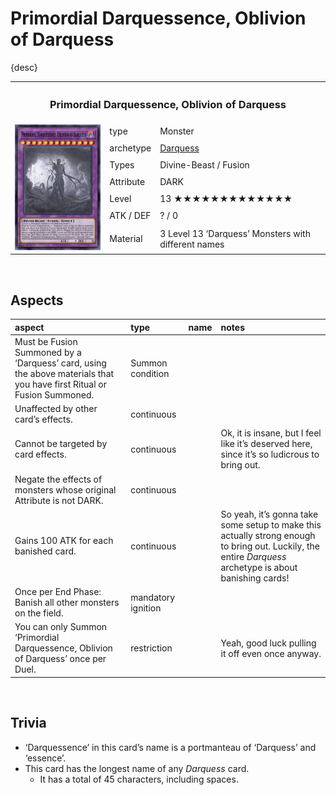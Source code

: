 # Primordial Darquessence, Oblivion of Darquess

{desc}


<table>
  <tr>
    <th colspan="3"> <h3> Primordial Darquessence, Oblivion of Darquess </h3> </th>
  </tr>
  <tr>
    <td rowspan="8"> <img src="../../../../.assets/cards/fusion/Primordial Darquessence.png" width="320px"> </td>
  </tr>
  <tr>
    <td> type </td>
    <td> Monster </td>
  </tr>
  <tr>
    <td> archetype </td>
    <td> <a href="../../../archetypes/Darquess.md">Darquess</a> </td>
  </tr>
  <tr>
    <td> Types </td>
    <td> Divine-Beast / Fusion </td>
  </tr>
  <tr>
    <td> Attribute </td>
    <td> DARK </td>
  </tr>
  <tr>
    <td> Level </td>
    <td> 13 ★★★★★★★★★★★★★ </td>
  </tr>
  <tr>
    <td> ATK / DEF </td>
    <td> ? / 0 </td>
  </tr>
  <tr>
    <td> Material </td>
    <td> 3 Level 13 ‘Darquess’ Monsters with different names </td>
  </tr>
</table>


<br>


## Aspects

| aspect | type | name | notes |
| :----- | :--- | :--- | :---- |
| Must be Fusion Summoned by a ‘Darquess’ card, using the above materials that you have first Ritual or Fusion Summoned. | Summon condition | | |
| Unaffected by other card’s effects. | continuous | | |
| Cannot be targeted by card effects. | continuous | | Ok, it is insane, but I feel like it’s deserved here, since it’s so ludicrous to bring out. |
| Negate the effects of monsters whose original Attribute is not DARK. | continuous | | |
| Gains 100 ATK for each banished card. | continuous | | So yeah, it’s gonna take some setup to make this actually strong enough to bring out. Luckily, the entire *Darquess* archetype is about banishing cards! |
| Once per End Phase: Banish all other monsters on the field. | mandatory ignition | | |
| You can only Summon ‘Primordial Darquessence, Oblivion of Darquess’ once per Duel. | restriction | | Yeah, good luck pulling it off even once anyway. |


<br>


## Trivia

- ‘Darquessence’ in this card’s name is a portmanteau of ‘Darquess’ and ‘essence’.
- This card has the longest name of any *Darquess* card.
  - It has a total of 45 characters, including spaces.

